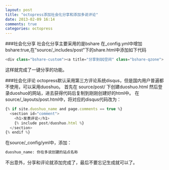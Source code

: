 ```yaml
---
layout: post
title: "octopress添加社会化分享和添加多说评论"
date: 2013-02-09 16:14
comments: true
categories: octopress
---
```


###社会化分享
社会化分享主要采用的是bshare
在_config.yml中增加bshare:true,在"source/_includes/post"下的share.html中添加如下代码
```js
<div class="bshare-custom"><a title="分享到QQ空间" class="bshare-qzone"></a><a title="分享到新浪微博" class="bshare-sinaminiblog"></a><a title="分享到人人网" class="bshare-renren"></a><a title="分享到腾讯微博" class="bshare-qqmb"></a><a title="分享到网易微博" class="bshare-neteasemb"></a><a title="更多平台" class="bshare-more bshare-more-icon more-style-addthis"></a><span class="BSHARE_COUNT bshare-share-count">0</span></div><script type="text/javascript" charset="utf-8" src="http://static.bshare.cn/b/buttonLite.js#style=-1&amp;uuid=&amp;pophcol=2&amp;lang=zh"></script><script type="text/javascript" charset="utf-8" src="http://static.bshare.cn/b/bshareC0.js"></script>
```
这样就完成了一键分享的功能。

###社会化评论
octopress默认采用第三方评论系统disqus，但是国内用户普遍都不使用，可以采用duoshuo。
首先在 source/post/ 下创建duoshuo.html
然后登录duoshuo的网站，进去获得代码后复制到刚刚创建好的html中。
在source/_layouts/post.html中，将对应的disqus代码改为：
```js
{% if site.duoshuo_name and page.comments == true %}
  <section id="comment">
    <h1>发表评论</h1>
    {% include post/duoshuo.html %}
  </section>
{% endif %}
```
在source/_config/yml中，添加：
```sh
duoshuo_name: 你在多说创建的站点名称
```

不出意外，分享和评论就添加完成了，最后不要忘记生成就可以了。


